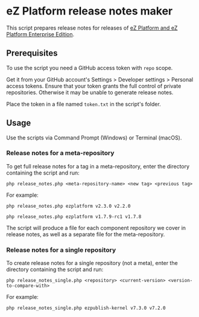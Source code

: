 # eZ Platform release notes maker

This script prepares release notes for releases of [eZ Platform and eZ Platform Enterprise Edition](ezplatform.com).

## Prerequisites

To use the script you need a GitHub access token with `repo` scope.

Get it from your GitHub account's Settings > Developer settings > Personal access tokens.
Ensure that your token grants the full control of private repositories.
Otherwise it may be unable to generate release notes.

Place the token in a file named `token.txt` in the script's folder.

## Usage

Use the scripts via Command Prompt (Windows) or Terminal (macOS).

### Release notes for a meta-repository

To get full release notes for a tag in a meta-repository, enter the directory containing the script and run:

`php release_notes.php <meta-repository-name> <new tag> <previous tag>`

For example:

`php release_notes.php ezplatform v2.3.0 v2.2.0`

`php release_notes.php ezplatform v1.7.9-rc1 v1.7.8`

The script will produce a file for each component repository we cover in release notes,
as well as a separate file for the meta-repository.

### Release notes for a single repository

To create release notes for a single repository (not a meta), enter the directory containing the script and run:

`php release_notes_single.php <repository> <current-version> <version-to-compare-with>`

For example:

`php release_notes_single.php ezpublish-kernel v7.3.0 v7.2.0`
